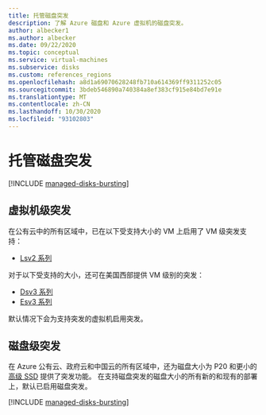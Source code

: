 ```yaml
---
title: 托管磁盘突发
description: 了解 Azure 磁盘和 Azure 虚拟机的磁盘突发。
author: albecker1
ms.author: albecker
ms.date: 09/22/2020
ms.topic: conceptual
ms.service: virtual-machines
ms.subservice: disks
ms.custom: references_regions
ms.openlocfilehash: a8d1a69070628248fb710a614369ff9311252c05
ms.sourcegitcommit: 3bdeb546890a740384a8ef383cf915e84bd7e91e
ms.translationtype: MT
ms.contentlocale: zh-CN
ms.lasthandoff: 10/30/2020
ms.locfileid: "93102803"
---
```

# <a name="managed-disk-bursting"></a>托管磁盘突发
[!INCLUDE [managed-disks-bursting](../../includes/managed-disks-bursting.md)]

## <a name="virtual-machine-level-bursting"></a>虚拟机级突发
在公有云中的所有区域中，已在以下受支持大小的 VM 上启用了 VM 级突发支持： 
- [Lsv2 系列](lsv2-series.md)

对于以下受支持的大小，还可在美国西部提供 VM 级别的突发：
- [Dsv3 系列](dv3-dsv3-series.md)
- [Esv3 系列](ev3-esv3-series.md)

默认情况下会为支持突发的虚拟机启用突发。

## <a name="disk-level-bursting"></a>磁盘级突发
在 Azure 公有云、政府云和中国云的所有区域中，还为磁盘大小为 P20 和更小的[高级 SSD](disks-types.md#premium-ssd) 提供了突发功能。 在支持磁盘突发的磁盘大小的所有新的和现有的部署上，默认已启用磁盘突发。 

[!INCLUDE [managed-disks-bursting](../../includes/managed-disks-bursting-2.md)]
